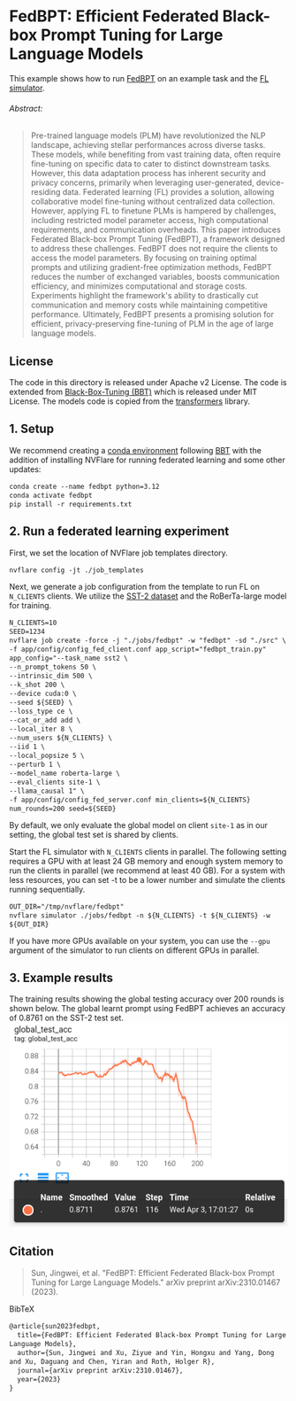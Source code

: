 # FedBPT: Efficient Federated Black-box Prompt Tuning for Large Language Models

This example shows how to run [FedBPT](https://arxiv.org/abs/2310.01467) on an example task and the [FL simulator](https://nvflare.readthedocs.io/en/latest/user_guide/nvflare_cli/fl_simulator.html).

###### Abstract:
> Pre-trained language models (PLM) have revolutionized the NLP landscape, achieving stellar performances across diverse tasks. These models, while benefiting from vast training data, often require fine-tuning on specific data to cater to distinct downstream tasks. However, this data adaptation process has inherent security and privacy concerns, primarily when leveraging user-generated, device-residing data. Federated learning (FL) provides a solution, allowing collaborative model fine-tuning without centralized data collection. However, applying FL to finetune PLMs is hampered by challenges, including restricted model parameter access, high computational requirements, and communication overheads. This paper introduces Federated Black-box Prompt Tuning (FedBPT), a framework designed to address these challenges. FedBPT does not require the clients to access the model parameters. By focusing on training optimal prompts and utilizing gradient-free optimization methods, FedBPT reduces the number of exchanged variables, boosts communication efficiency, and minimizes computational and storage costs. Experiments highlight the framework's ability to drastically cut communication and memory costs while maintaining competitive performance. Ultimately, FedBPT presents a promising solution for efficient, privacy-preserving fine-tuning of PLM in the age of large language models.

## License
The code in this directory is released under Apache v2 License.
The code is extended from [Black-Box-Tuning (BBT)](https://github.com/txsun1997/Black-Box-Tuning) which is released under MIT License.
The models code is copied from the [transformers](https://github.com/huggingface/transformers) library.

## 1. Setup
We recommend creating a [conda environment](https://www.anaconda.com) following [BBT](https://github.com/txsun1997/Black-Box-Tuning#prepare-your-environment) 
with the addition of installing NVFlare for running federated learning and some other updates:
```commandline
conda create --name fedbpt python=3.12
conda activate fedbpt
pip install -r requirements.txt
```

## 2. Run a federated learning experiment
First, we set the location of NVFlare job templates directory.
```commandline
nvflare config -jt ./job_templates
```
Next, we generate a job configuration from the template to run FL on `N_CLIENTS` clients. 
We utilize the [SST-2 dataset](https://huggingface.co/datasets/stanfordnlp/sst2) and the RoBerTa-large model for training.
```commandline
N_CLIENTS=10
SEED=1234
nvflare job create -force -j "./jobs/fedbpt" -w "fedbpt" -sd "./src" \
-f app/config/config_fed_client.conf app_script="fedbpt_train.py" app_config="--task_name sst2 \
--n_prompt_tokens 50 \
--intrinsic_dim 500 \
--k_shot 200 \
--device cuda:0 \
--seed ${SEED} \
--loss_type ce \
--cat_or_add add \
--local_iter 8 \
--num_users ${N_CLIENTS} \
--iid 1 \
--local_popsize 5 \
--perturb 1 \
--model_name roberta-large \
--eval_clients site-1 \
--llama_causal 1" \
-f app/config/config_fed_server.conf min_clients=${N_CLIENTS} num_rounds=200 seed=${SEED}
```
By default, we only evaluate the global model on client `site-1` as in our setting, the global test set is shared by clients.

Start the FL simulator with `N_CLIENTS` clients in parallel.
The following setting requires a GPU with at least 24 GB memory and enough system memory to run the clients in parallel (we recommend at least 40 GB).
For a system with less resources, you can set -t to be a lower number and simulate the clients running sequentially.
```commandline
OUT_DIR="/tmp/nvflare/fedbpt"
nvflare simulator ./jobs/fedbpt -n ${N_CLIENTS} -t ${N_CLIENTS} -w ${OUT_DIR}
```
If you have more GPUs available on your system, you can use the `--gpu` argument of the simulator to run clients on different GPUs in parallel.

## 3. Example results
The training results showing the global testing accuracy over 200 rounds is shown below. 
The global learnt prompt using FedBPT achieves an accuracy of 0.8761 on the SST-2 test set. 
<img src="./figs/global_test_acc.png" alt="FedBPT results" width="600"/>

## Citation

> Sun, Jingwei, et al. "FedBPT: Efficient Federated Black-box Prompt Tuning for Large Language Models." arXiv preprint arXiv:2310.01467 (2023).

BibTeX
```
@article{sun2023fedbpt,
  title={FedBPT: Efficient Federated Black-box Prompt Tuning for Large Language Models},
  author={Sun, Jingwei and Xu, Ziyue and Yin, Hongxu and Yang, Dong and Xu, Daguang and Chen, Yiran and Roth, Holger R},
  journal={arXiv preprint arXiv:2310.01467},
  year={2023}
}
```

